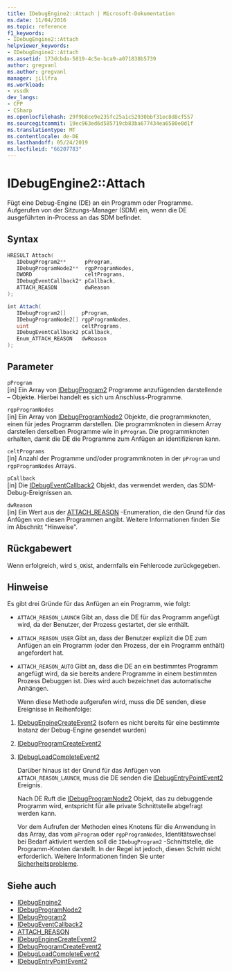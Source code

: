 ```yaml
---
title: IDebugEngine2::Attach | Microsoft-Dokumentation
ms.date: 11/04/2016
ms.topic: reference
f1_keywords:
- IDebugEngine2::Attach
helpviewer_keywords:
- IDebugEngine2::Attach
ms.assetid: 173dcbda-5019-4c5e-bca9-a071838b5739
author: gregvanl
ms.author: gregvanl
manager: jillfra
ms.workload:
- vssdk
dev_langs:
- CPP
- CSharp
ms.openlocfilehash: 29f9b8ce9e235fc25a1c52930bbf31ec8d8cf557
ms.sourcegitcommit: 19ec963ed6d585719cb83ba677434ea6580e0d1f
ms.translationtype: MT
ms.contentlocale: de-DE
ms.lasthandoff: 05/24/2019
ms.locfileid: "66207783"
---
```

# <a name="idebugengine2attach"></a>IDebugEngine2::Attach
Fügt eine Debug-Engine (DE) an ein Programm oder Programme. Aufgerufen von der Sitzungs-Manager (SDM) ein, wenn die DE ausgeführten in-Process an das SDM befindet.

## <a name="syntax"></a>Syntax

```cpp
HRESULT Attach( 
   IDebugProgram2**      pProgram,
   IDebugProgramNode2**  rgpProgramNodes,
   DWORD                 celtPrograms,
   IDebugEventCallback2* pCallback,
   ATTACH_REASON         dwReason
);
```

```csharp
int Attach( 
   IDebugProgram2[]     pProgram,
   IDebugProgramNode2[] rgpProgramNodes,
   uint                 celtPrograms,
   IDebugEventCallback2 pCallback,
   Enum_ATTACH_REASON   dwReason
);
```

## <a name="parameters"></a>Parameter
`pProgram`\
[in] Ein Array von [IDebugProgram2](../../../extensibility/debugger/reference/idebugprogram2.md) Programme anzufügenden darstellende – Objekte. Hierbei handelt es sich um Anschluss-Programme.

`rgpProgramNodes`\
[in] Ein Array von [IDebugProgramNode2](../../../extensibility/debugger/reference/idebugprogramnode2.md) Objekte, die programmknoten, einen für jedes Programm darstellen. Die programmknoten in diesem Array darstellen derselben Programme wie in `pProgram`. Die programmknoten erhalten, damit die DE die Programme zum Anfügen an identifizieren kann.

`celtPrograms`\
[in] Anzahl der Programme und/oder programmknoten in der `pProgram` und `rgpProgramNodes` Arrays.

`pCallback`\
[in] Die [IDebugEventCallback2](../../../extensibility/debugger/reference/idebugeventcallback2.md) Objekt, das verwendet werden, das SDM-Debug-Ereignissen an.

`dwReason`\
[in] Ein Wert aus der [ATTACH_REASON](../../../extensibility/debugger/reference/attach-reason.md) -Enumeration, die den Grund für das Anfügen von diesen Programmen angibt. Weitere Informationen finden Sie im Abschnitt "Hinweise".

## <a name="return-value"></a>Rückgabewert
 Wenn erfolgreich, wird `S_OK`ist, andernfalls ein Fehlercode zurückgegeben.

## <a name="remarks"></a>Hinweise
 Es gibt drei Gründe für das Anfügen an ein Programm, wie folgt:

- `ATTACH_REASON_LAUNCH` Gibt an, dass die DE für das Programm angefügt wird, da der Benutzer, der Prozess gestartet, der sie enthält.

- `ATTACH_REASON_USER` Gibt an, dass der Benutzer explizit die DE zum Anfügen an ein Programm (oder den Prozess, der ein Programm enthält) angefordert hat.

- `ATTACH_REASON_AUTO` Gibt an, dass die DE an ein bestimmtes Programm angefügt wird, da sie bereits andere Programme in einem bestimmten Prozess Debuggen ist. Dies wird auch bezeichnet das automatische Anhängen.

  Wenn diese Methode aufgerufen wird, muss die DE senden, diese Ereignisse in Reihenfolge:

1. [IDebugEngineCreateEvent2](../../../extensibility/debugger/reference/idebugenginecreateevent2.md) (sofern es nicht bereits für eine bestimmte Instanz der Debug-Engine gesendet wurden)

2. [IDebugProgramCreateEvent2](../../../extensibility/debugger/reference/idebugprogramcreateevent2.md)

3. [IDebugLoadCompleteEvent2](../../../extensibility/debugger/reference/idebugloadcompleteevent2.md)

   Darüber hinaus ist der Grund für das Anfügen von `ATTACH_REASON_LAUNCH`, muss die DE senden die [IDebugEntryPointEvent2](../../../extensibility/debugger/reference/idebugentrypointevent2.md) Ereignis.

   Nach DE Ruft die [IDebugProgramNode2](../../../extensibility/debugger/reference/idebugprogramnode2.md) Objekt, das zu debuggende Programm wird, entspricht für alle private Schnittstelle abgefragt werden kann.

   Vor dem Aufrufen der Methoden eines Knotens für die Anwendung in das Array, das vom `pProgram` oder `rgpProgramNodes`, Identitätswechsel bei Bedarf aktiviert werden soll die `IDebugProgram2` -Schnittstelle, die Programm-Knoten darstellt. In der Regel ist jedoch, diesen Schritt nicht erforderlich. Weitere Informationen finden Sie unter [Sicherheitsprobleme](../../../extensibility/debugger/security-issues.md).

## <a name="see-also"></a>Siehe auch
- [IDebugEngine2](../../../extensibility/debugger/reference/idebugengine2.md)
- [IDebugProgramNode2](../../../extensibility/debugger/reference/idebugprogramnode2.md)
- [IDebugProgram2](../../../extensibility/debugger/reference/idebugprogram2.md)
- [IDebugEventCallback2](../../../extensibility/debugger/reference/idebugeventcallback2.md)
- [ATTACH_REASON](../../../extensibility/debugger/reference/attach-reason.md)
- [IDebugEngineCreateEvent2](../../../extensibility/debugger/reference/idebugenginecreateevent2.md)
- [IDebugProgramCreateEvent2](../../../extensibility/debugger/reference/idebugprogramcreateevent2.md)
- [IDebugLoadCompleteEvent2](../../../extensibility/debugger/reference/idebugloadcompleteevent2.md)
- [IDebugEntryPointEvent2](../../../extensibility/debugger/reference/idebugentrypointevent2.md)
